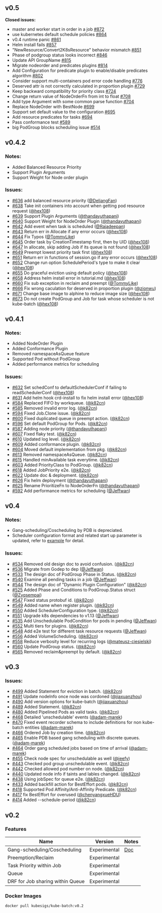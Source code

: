 ## v0.5  

**Closed issues:**

- master and worker start in order in a job [\#872](https://github.com/paipaoso/kube-batch/issues/872)
-  use kubernetes default schedule policies [\#864](https://github.com/paipaoso/kube-batch/issues/864)
- v0.4 runtime panic  [\#861](https://github.com/paipaoso/kube-batch/issues/861)
- Helm install fails [\#857](https://github.com/paipaoso/kube-batch/issues/857)
- "NewResource/Convert2K8sResource" behavior mismatch [\#851](https://github.com/paipaoso/kube-batch/issues/851)
- Phase of podgroup status looks incorrect [\#846](https://github.com/paipaoso/kube-batch/issues/846)
- Update API GroupName [\#815](https://github.com/paipaoso/kube-batch/issues/815)
- Migrate nodeorder and predicates plugins [\#814](https://github.com/paipaoso/kube-batch/issues/814)
- Add Configuration for predicate plugin to enable/disable predicates algorithm [\#802](https://github.com/paipaoso/kube-batch/issues/802)
- Consider support multi-containers pod error code handling [\#776](https://github.com/paipaoso/kube-batch/issues/776)
- Deserved attr is not correctly calculated in proportion plugin [\#729](https://github.com/paipaoso/kube-batch/issues/729)
- Keep backward compatibility for priority class [\#724](https://github.com/paipaoso/kube-batch/issues/724)
- Change return value of NodeOrderFn from int to float [\#708](https://github.com/paipaoso/kube-batch/issues/708)
- Add type Argument with some common parse function [\#704](https://github.com/paipaoso/kube-batch/issues/704)
- Replace NodeOrder with BestNode [\#699](https://github.com/paipaoso/kube-batch/issues/699)
- Support set default value to the configuration [\#695](https://github.com/paipaoso/kube-batch/issues/695)
- Add resource predicates for tasks [\#694](https://github.com/paipaoso/kube-batch/issues/694)
- Pass conformance test [\#589](https://github.com/paipaoso/kube-batch/issues/589)
- big PodGroup blocks scheduling issue [\#514](https://github.com/paipaoso/kube-batch/issues/514)

## v0.4.2

### Notes:
 * Added Balanced Resource Priority
 * Support Plugin Arguments
 * Support Weight for Node order plugin

### Issues:
		
 * [#636](https://github.com/paipaoso/kube-batch/pull/636)	add balanced resource priority	([@DeliangFan](https://github.com/DeliangFan))
 * [#638](https://github.com/paipaoso/kube-batch/pull/638)	Take init containers into account when getting pod resource request	([@hex108](https://github.com/hex108))
 * [#639](https://github.com/paipaoso/kube-batch/pull/639)	Support Plugin Arguments	([@thandayuthapani](https://github.com/thandayuthapani))
 * [#640](https://github.com/paipaoso/kube-batch/pull/640)	Support Weight for NodeOrder Plugin	([@thandayuthapani](https://github.com/thandayuthapani))
 * [#642](https://github.com/paipaoso/kube-batch/pull/642)	Add event when task is scheduled	([@Rajadeepan](https://github.com/Rajadeepan))
 * [#643](https://github.com/paipaoso/kube-batch/pull/643)	Return err in Allocate if any error occurs	([@hex108](https://github.com/hex108))
 * [#644](https://github.com/paipaoso/kube-batch/pull/644)	Fix Typos	([@TommyLike](https://github.com/TommyLike))
 * [#645](https://github.com/paipaoso/kube-batch/pull/645)	Order task by CreationTimestamp first, then by UID	([@hex108](https://github.com/hex108))
 * [#647](https://github.com/paipaoso/kube-batch/pull/647)	In allocate, skip adding Job if its queue is not found	([@hex108](https://github.com/hex108))
 * [#649](https://github.com/paipaoso/kube-batch/pull/649)	Preempt lowest priority task first	([@hex108](https://github.com/hex108))
 * [#651](https://github.com/paipaoso/kube-batch/pull/651)	Return err in functions of session.go if any error occurs	([@hex108](https://github.com/hex108))
 * [#652](https://github.com/paipaoso/kube-batch/pull/652)	Change run option SchedulePeriod's type to make it clear	([@hex108](https://github.com/hex108))
 * [#655](https://github.com/paipaoso/kube-batch/pull/655)	Do graceful eviction using default policy	([@hex108](https://github.com/hex108))
 * [#658](https://github.com/paipaoso/kube-batch/pull/658)	Address helm install error in tutorial.md	([@hex108](https://github.com/hex108))
 * [#660](https://github.com/paipaoso/kube-batch/pull/660)	Fix sub exception in reclaim and preempt	([@TommyLike](https://github.com/TommyLike))
 * [#666](https://github.com/paipaoso/kube-batch/pull/666)	Fix wrong caculation for deserved in proportion plugin	([@zionwu](https://github.com/zionwu))
 * [#671](https://github.com/paipaoso/kube-batch/pull/671)	Change base image to alphine to reduce image size	([@hex108](https://github.com/hex108))
 * [#673](https://github.com/paipaoso/kube-batch/pull/673)	Do not create PodGroup and Job for task whose scheduler is not kube-batch	([@hex108](https://github.com/hex108))


## v0.4.1

### Notes:

  * Added NodeOrder Plugin
  * Added Conformance Plugin
  * Removed namespaceAsQueue feature
  * Supported Pod without PodGroup
  * Added performance metrics for scheduling
  
### Issues:

  * [#632](https://github.com/paipaoso/kube-batch/pull/632) Set schedConf to defaultSchedulerConf if failing to readSchedulerConf ([@hex108](https://github.com/hex108))
  * [#631](https://github.com/paipaoso/kube-batch/pull/631) Add helm hook crd-install to fix helm install error ([@hex108](https://github.com/hex108))
  * [#584](https://github.com/paipaoso/kube-batch/pull/584) Replaced FIFO by workqueue. ([@k82cn](https://github.com/k82cn))
  * [#585](https://github.com/paipaoso/kube-batch/pull/585) Removed invalid error log. ([@k82cn](https://github.com/k82cn))
  * [#594](https://github.com/paipaoso/kube-batch/pull/594) Fixed Job.Clone issue. ([@k82cn](https://github.com/k82cn))
  * [#600](https://github.com/paipaoso/kube-batch/pull/600) Fixed duplicated queue in preempt action. ([@k82cn](https://github.com/k82cn))
  * [#596](https://github.com/paipaoso/kube-batch/pull/596) Set default PodGroup for Pods. ([@k82cn](https://github.com/k82cn))
  * [#587](https://github.com/paipaoso/kube-batch/pull/587) Adding node priority ([@thandayuthapani](https://github.com/thandayuthapani))
  * [#607](https://github.com/paipaoso/kube-batch/pull/607) Fixed flaky test. ([@k82cn](https://github.com/k82cn))
  * [#610](https://github.com/paipaoso/kube-batch/pull/610) Updated log level. ([@k82cn](https://github.com/k82cn))
  * [#609](https://github.com/paipaoso/kube-batch/pull/609) Added conformance plugin. ([@k82cn](https://github.com/k82cn))
  * [#604](https://github.com/paipaoso/kube-batch/pull/604) Moved default implementation from pkg. ([@k82cn](https://github.com/k82cn))
  * [#613](https://github.com/paipaoso/kube-batch/pull/613) Removed namespaceAsQueue. ([@k82cn](https://github.com/k82cn))
  * [#615](https://github.com/paipaoso/kube-batch/pull/615) Handled minAvailable task everytime. ([@k82cn](https://github.com/k82cn))
  * [#603](https://github.com/paipaoso/kube-batch/pull/603) Added PriorityClass to PodGroup. ([@k82cn](https://github.com/k82cn))
  * [#618](https://github.com/paipaoso/kube-batch/pull/618) Added JobPriority e2e. ([@k82cn](https://github.com/k82cn))
  * [#622](https://github.com/paipaoso/kube-batch/pull/622) Update doc & deployment. ([@k82cn](https://github.com/k82cn))
  * [#626](https://github.com/paipaoso/kube-batch/pull/626) Fix helm deployment ([@thandayuthapani](https://github.com/thandayuthapani))
  * [#625](https://github.com/paipaoso/kube-batch/pull/625) Rename PrioritizeFn to NodeOrderFn ([@thandayuthapani](https://github.com/thandayuthapani))
  * [#592](https://github.com/paipaoso/kube-batch/pull/592) Add performance metrics for scheduling ([@Jeffwan](https://github.com/Jeffwan))

## v0.4

### Notes:

  * Gang-scheduling/Coscheduling by PDB is depreciated.
  * Scheduler configuration format and related start up parameter is updated, refer to [example](https://github.com/paipaoso/kube-batch/blob/release-0.4/example/kube-batch-conf.yaml) for detail.

### Issues:

  * [#534](https://github.com/paipaoso/kube-batch/pull/534) Removed old design doc to avoid confusion. ([@k82cn](https://github.com/k82cn))
  * [#536](https://github.com/paipaoso/kube-batch/pull/536) Migrate from Godep to dep ([@Jeffwan](https://github.com/Jeffwan))
  * [#533](https://github.com/paipaoso/kube-batch/pull/533) The design doc of PodGroup Phase in Status. ([@k82cn](https://github.com/k82cn))
  * [#540](https://github.com/paipaoso/kube-batch/pull/540) Examine all pending tasks in a job ([@Jeffwan](https://github.com/Jeffwan))
  * [#544](https://github.com/paipaoso/kube-batch/pull/544) The design doc of "Dynamic Plugin Configuration" ([@k82cn](https://github.com/k82cn))
  * [#525](https://github.com/paipaoso/kube-batch/pull/525) Added Phase and Conditions to PodGroup.Status struct ([@Zyqsempai](https://github.com/Zyqsempai))
  * [#547](https://github.com/paipaoso/kube-batch/pull/547) Fixed status protobuf id. ([@k82cn](https://github.com/k82cn))
  * [#549](https://github.com/paipaoso/kube-batch/pull/549) Added name when register plugin. ([@k82cn](https://github.com/k82cn))
  * [#550](https://github.com/paipaoso/kube-batch/pull/550) Added SchedulerConfiguration type. ([@k82cn](https://github.com/k82cn))
  * [#551](https://github.com/paipaoso/kube-batch/pull/551) Upgrade k8s dependencies to v1.13 ([@Jeffwan](https://github.com/Jeffwan))
  * [#535](https://github.com/paipaoso/kube-batch/pull/535) Add Unschedulable PodCondition for pods in pending ([@Jeffwan](https://github.com/Jeffwan))
  * [#552](https://github.com/paipaoso/kube-batch/pull/552) Multi tiers for plugins. ([@k82cn](https://github.com/k82cn))
  * [#548](https://github.com/paipaoso/kube-batch/pull/548) Add e2e test for different task resource requests ([@Jeffwan](https://github.com/Jeffwan))
  * [#556](https://github.com/paipaoso/kube-batch/pull/556) Added VolumeScheduling. ([@k82cn](https://github.com/k82cn))
  * [#558](https://github.com/paipaoso/kube-batch/pull/558) Reduce verbosity level for recurring logs ([@mateusz-ciesielski](https://github.com/mateusz-ciesielski))
  * [#560](https://github.com/paipaoso/kube-batch/pull/560) Update PodGroup status. ([@k82cn](https://github.com/k82cn))
  * [#565](https://github.com/paipaoso/kube-batch/pull/565) Removed reclaim&preempt by default. ([@k82cn](https://github.com/k82cn))

## v0.3

### Issues:

  * [#499](https://github.com/paipaoso/kube-batch/pull/499) Added Statement for eviction in batch. ([@k82cn](http://github.com/k82cn))
  * [#491](https://github.com/paipaoso/kube-batch/pull/491) Update nodeInfo once node was cordoned ([@jiaxuanzhou](http://github.com/jiaxuanzhou))
  * [#490](https://github.com/paipaoso/kube-batch/pull/490) Add version options for kube-batch ([@jiaxuanzhou](http://github.com/jiaxuanzhou))
  * [#489](https://github.com/paipaoso/kube-batch/pull/489) Added Statement. ([@k82cn](http://github.com/k82cn))
  * [#480](https://github.com/paipaoso/kube-batch/pull/480) Added Pipelined Pods as valid tasks. ([@k82cn](http://github.com/k82cn))
  * [#468](https://github.com/paipaoso/kube-batch/pull/468) Detailed 'unschedulable' events ([@adam-marek](http://github.com/adam-marek))
  * [#470](https://github.com/paipaoso/kube-batch/pull/470) Fixed event recorder schema to include definitions for non kube-batch entities ([@adam-marek](http://github.com/adam-marek))
  * [#466](https://github.com/paipaoso/kube-batch/pull/466) Ordered Job by creation time. ([@k82cn](http://github.com/k82cn))
  * [#465](https://github.com/paipaoso/kube-batch/pull/465) Enable PDB based gang scheduling with discrete queues. ([@adam-marek](http://github.com/adam-marek))
  * [#464](https://github.com/paipaoso/kube-batch/pull/464) Order gang scheduled jobs based on time of arrival ([@adam-marek](http://github.com/adam-marek))
  * [#455](https://github.com/paipaoso/kube-batch/pull/455) Check node spec for unschedulable as well ([@jeefy](http://github.com/jeefy))
  * [#443](https://github.com/paipaoso/kube-batch/pull/443) Checked pod group unschedulable event. ([@k82cn](http://github.com/k82cn))
  * [#442](https://github.com/paipaoso/kube-batch/pull/442) Checked allowed pod number on node. ([@k82cn](http://github.com/k82cn))
  * [#440](https://github.com/paipaoso/kube-batch/pull/440) Updated node info if taints and lables changed. ([@k82cn](http://github.com/k82cn))
  * [#438](https://github.com/paipaoso/kube-batch/pull/438) Using jobSpec for queue e2e. ([@k82cn](http://github.com/k82cn))
  * [#433](https://github.com/paipaoso/kube-batch/pull/433) Added backfill action for BestEffort pods. ([@k82cn](http://github.com/k82cn))
  * [#418](https://github.com/paipaoso/kube-batch/pull/418) Supported Pod Affinity/Anti-Affinity Predicate. ([@k82cn](http://github.com/k82cn))
  * [#417](https://github.com/paipaoso/kube-batch/pull/417) fix BestEffort for overused ([@chenyangxueHDU](http://github.com/chenyangxueHDU))
  * [#414](https://github.com/paipaoso/kube-batch/pull/414) Added --schedule-period ([@k82cn](http://github.com/k82cn))

## v0.2

### Features

| Name                             | Version      | Notes                                                    |
| -------------------------------- | ------------ | -------------------------------------------------------- |
| Gang-scheduling/Coscheduling     | Experimental | [Doc](https://github.com/kubernetes/community/pull/2337) |
| Preemption/Reclaim               | Experimental |                                                          |
| Task Priority within Job         | Experimental |                                                          |
| Queue                            | Experimental |                                                          |
| DRF for Job sharing within Queue | Experimental |                                                          |


### Docker Images

```shell
docker pull kubesigs/kube-batch:v0.2
```

